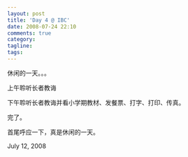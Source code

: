 ```yaml
---
layout: post
title: 'Day 4 @ IBC'
date: 2008-07-24 22:10
comments: true
category: 
tagline: 
tags:
---
```

    

休闲的一天。。。

上午聆听长者教诲

下午聆听长者教诲并看小学期教材、发餐票、打字、打印、传真。

完了。

首尾呼应一下，真是休闲的一天。

July 12, 2008
